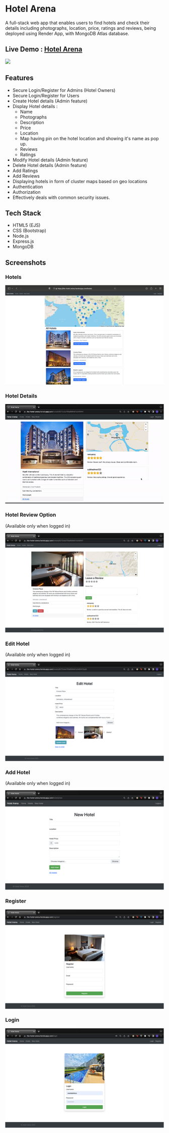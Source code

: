 # Hotel Arena

A full-stack web app that enables users to find hotels and check their details including photographs, location, price, ratings and reviews, being deployed using Render App, with MongoDB Atlas database.

## Live Demo : [Hotel Arena](https://hotel-arena.onrender.com)

![](/Images/Web.png)


## Features
- Secure Login/Register for Admins (Hotel Owners) 
- Secure Login/Register for Users
- Create Hotel details (Admin feature)
- Display Hotel details :
    - Name
    - Photographs
    - Description
    - Price
    - Location
    - Map having pin on the hotel location and showing it's name as pop up.
    - Reviews
    - Ratings
- Modify Hotel details (Admin feature)
- Delete Hotel details (Admin feature)
- Add Ratings 
- Add Reviews 
- Displaying hotels in form of cluster maps based on geo locations 
- Authentication
- Authorization  
- Effectively deals with common security issues.

## Tech Stack
- HTML5 (EJS)
- CSS (Bootstrap)
- Node.js
- Express.js
- MongoDB

## Screenshots

### Hotels

![](/Screenshots/hotelsall.png)

### Hotel Details

![](/Screenshots/image%20carousel.gif)

### Hotel Review Option 

(Available only when logged in)

![](/Screenshots/review.png)

### Edit Hotel 

(Available only when logged in)

![](/Screenshots/edit%20hotel.png)

### Add Hotel 

(Available only when logged in)

![](/Screenshots/new%20hotel.png)

### Register
![](/Screenshots/register.png)

### Login 
![](/Screenshots/login.png)
